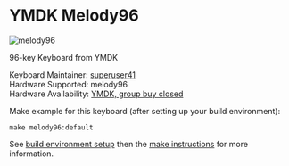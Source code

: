 # YMDK Melody96

![melody96](https://i.imgur.com/9o0a6XF.png)

96-key Keyboard from YMDK

Keyboard Maintainer: [superuser41](https://github.com/kaylanm)  
Hardware Supported: melody96  
Hardware Availability: [YMDK, group buy closed](https://geekhack.org/index.php?topic=93614.0)  

Make example for this keyboard (after setting up your build environment):

    make melody96:default

See [build environment setup](https://docs.qmk.fm/#/getting_started_build_tools) then the [make instructions](https://docs.qmk.fm/#/getting_started_make_guide) for more information.
